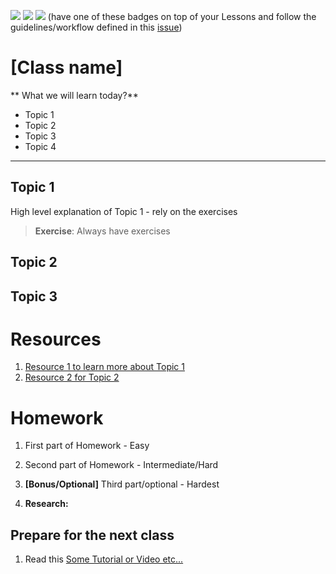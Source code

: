 ![](https://img.shields.io/badge/status-draft-darkred.svg)
![](https://img.shields.io/badge/status-review-orange.svg)
![](https://img.shields.io/badge/status-ready-green.svg) (have one of these
badges on top of your Lessons and follow the guidelines/workflow defined in this
[issue](https://github.com/Code-Your-Future/syllabus/issues/9))

# [Class name]

** What we will learn today?**

* Topic 1
* Topic 2
* Topic 3
* Topic 4

---

## Topic 1

High level explanation of Topic 1 - rely on the exercises

> **Exercise**: Always have exercises

## Topic 2

## Topic 3

# Resources

1. [Resource 1 to learn more about Topic 1](https://google.com)
2. [Resource 2 for Topic 2](https://google.com)

# Homework

1. First part of Homework - Easy

2. Second part of Homework - Intermediate/Hard

3. **[Bonus/Optional]** Third part/optional - Hardest

4. **Research:**

## Prepare for the next class

1. Read this [Some Tutorial or Video etc...](https://google.com)
